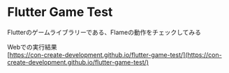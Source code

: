 # Flutter Game Test

Flutterのゲームライブラリーである、Flameの動作をチェックしてみる

Webでの実行結果  
[https://con-create-development.github.io/flutter-game-test/](https://con-create-development.github.io/flutter-game-test/)
